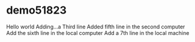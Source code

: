 # demo51823
Hello world
Adding...a
Third line
Added fifth line in the second computer
Add the sixth line in the local computer
Add a 7th line in the local machine
